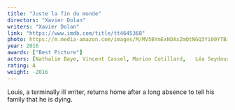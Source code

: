 ```yaml
---
title: "Juste la fin du monde"
directors: "Xavier Dolan"
writers: "Xavier Dolan"
link: "https://www.imdb.com/title/tt4645368"
photo: https://m.media-amazon.com/images/M/MV5BYmExNDAxZmQtNGQ3Yi00YTBiLWI3OGItZjgwZDNjNDYwYWZkXkEyXkFqcGdeQXVyNDcyMjQ4MzU@._V1_FMjpg_UX415_.jpg
year: 2016
awards: ["Best Picture"]
actors: [Nathalie Baye, Vincent Cassel, Marion Cotillard,	Léa Seydoux, Gaspard Ulliel]
rating: A
weight: -2016
---
```

Louis, a terminally ill writer, returns home after a long absence to tell his family that he is dying.